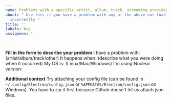 ```yaml
---
name: Problems with a specific artist, album, track, streaming provider, etc.
about: " Use this if you have a problem with any of the above not loading or working
  incorrectly "
title: ''
labels: bug
assignees: ''

---
```


**Fill in the form to describe your problem**
I have a problem with: (artist/album/track/other)
It happens when: (describe what you were doing when it occurred)
My OS is: (Linux/Mac/Windows)
I'm using Nuclear version:

**Additional context**
Try attaching your config file (can be found in `~/.config/Electron/config.json` or `%APPDATA%/Electron/config.json` on Windows). You have to zip it first because Github doesn't let us attach json files.
